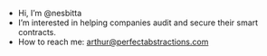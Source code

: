 - Hi, I’m @nesbitta
- I’m interested in helping companies audit and secure their smart contracts.
- How to reach me: arthur@perfectabstractions.com

<!---
nesbitta/nesbitta is a ✨ special ✨ repository because its `README.md` (this file) appears on your GitHub profile.
You can click the Preview link to take a look at your changes.
--->
